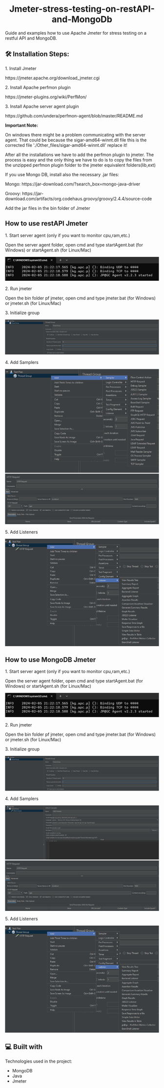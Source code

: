 <h1 align="center" id="title">Jmeter-stress-testing-on-restAPI-and-MongoDb</h1>

<p id="description">Guide and examples how to use Apache Jmeter for stress testing on a restful API and MongoDB.</p>

<h2>🛠️ Installation Steps:</h2>

<p>1. Install Jmeter</p>
<p>https://jmeter.apache.org/download_jmeter.cgi</p>

<p>2. Install Apache perfmon plugin</p>
<p>https://jmeter-plugins.org/wiki/PerfMon/</p>

<p>3. Install Apache server agent plugin</p>
<p>https://github.com/undera/perfmon-agent/blob/master/README.md</p>
<p><strong>Important Note:</strong><p>
<p>On windows there might be a problem communicating with the server agent. That could be because the sigar-amd64-winnt.dll file this is the corrected file './Other_files/sigar-amd64-winnt.dll' replace it!</p>

<p>After all the installations we have to add the perfmon plugin to jmeter. The process is easy and the only thing we have to do is to copy the files from the unzipped perfmon plugin folder to the jmeter equivalent folders(lib,ext)</p>

<p>If you use Mongo DB, install also the necessary .jar files:</p>
<p>Mongo: https://jar-download.com/?search_box=mongo-java-driver</p>
<p>Groovy: https://jar-download.com/artifacts/org.codehaus.groovy/groovy/2.4.4/source-code</p>
<p>Add the jar files in the bin folder of Jmeter</p>

<h2>How to use restAPI Jmeter</h2>
<p>1. Start server agent (only if you want to monitor cpu,ram,etc.)</p>
<p>Open the server agent folder, open cmd and type startAgent.bat (for Windows) or startAgent.sh (for Linux/Mac)</p>
<img alt="" src="./readme_instruction_screenshots/server_connected.png">
<p>2. Run jmeter</p>
<p>Open the bin folder pf jmeter, open cmd and type jmeter.bat (for Windows) or jmeter.sh (for Linux/Mac)</p>
<p>3. Initialize group</p>
<img alt="" src="./readme_instruction_screenshots/thread_group.png">
<p>4. Add Samplers</p>
<img alt="" src="./readme_instruction_screenshots/sampler_http.png">
<img alt="" src="./readme_instruction_screenshots/request_http.png">
<p>5. Add Listeners</p>
<img alt="" src="./readme_instruction_screenshots/listener.png">

<h2>How to use MongoDB Jmeter</h2>
<p>1. Start server agent (only if you want to monitor cpu,ram,etc.)</p>
<p>Open the server agent folder, open cmd and type startAgent.bat (for Windows) or startAgent.sh (for Linux/Mac)</p>
<img alt="" src="./readme_instruction_screenshots/server_connected.png">
<p>2. Run jmeter</p>
<p>Open the bin folder pf jmeter, open cmd and type jmeter.bat (for Windows) or jmeter.sh (for Linux/Mac)</p>
<p>3. Initialize group</p>
<img alt="" src="./readme_instruction_screenshots/thread_group.png">
<p>4. Add Samplers</p>
<img alt="" src="./readme_instruction_screenshots/sampler_mongo.png">
<img alt="" src="./readme_instruction_screenshots/request_http.png">
<p>5. Add Listeners</p>
<img alt="" src="./readme_instruction_screenshots/listener.png">

<h2>💻 Built with</h2>
Technologies used in the project:

- MongoDB
- Java
- Jmeter

